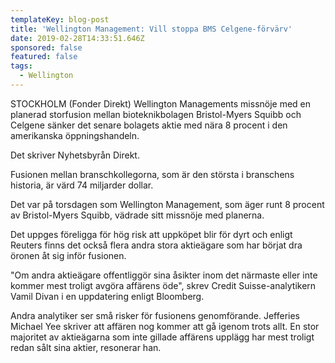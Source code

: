 ```yaml
---
templateKey: blog-post
title: 'Wellington Management: Vill stoppa BMS Celgene-förvärv'
date: 2019-02-28T14:33:51.646Z
sponsored: false
featured: false
tags:
  - Wellington
---
```

STOCKHOLM (Fonder Direkt) Wellington Managements missnöje med en planerad storfusion mellan bioteknikbolagen Bristol-Myers Squibb och Celgene sänker det senare bolagets aktie med nära 8 procent i den amerikanska öppningshandeln.



Det skriver Nyhetsbyrån Direkt.



Fusionen mellan branschkollegorna, som är den största i branschens historia, är värd 74 miljarder dollar.



Det var på torsdagen som Wellington Management, som äger runt 8 procent av Bristol-Myers Squibb, vädrade sitt missnöje med planerna.



Det uppges föreligga för hög risk att uppköpet blir för dyrt och enligt Reuters finns det också flera andra stora aktieägare som har börjat dra öronen åt sig inför fusionen.



"Om andra aktieägare offentliggör sina åsikter inom det närmaste eller inte kommer mest troligt avgöra affärens öde", skrev Credit Suisse-analytikern Vamil Divan i en uppdatering enligt Bloomberg.



Andra analytiker ser små risker för fusionens genomförande. Jefferies Michael Yee skriver att affären nog kommer att gå igenom trots allt. En stor majoritet av aktieägarna som inte gillade affärens upplägg har mest troligt redan sålt sina aktier, resonerar han.
